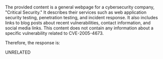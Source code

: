 The provided content is a general webpage for a cybersecurity company, "Critical Security." It describes their services such as web application security testing, penetration testing, and incident response. It also includes links to blog posts about recent vulnerabilities, contact information, and social media links. This content does not contain any information about a specific vulnerability related to CVE-2005-4673.

Therefore, the response is:

UNRELATED